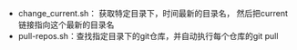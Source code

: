 - change_current.sh： 获取特定目录下，时间最新的目录名， 然后把current链接指向这个最新的目录名
- pull-repos.sh：查找指定目录下的git仓库，并自动执行每个仓库的git pull